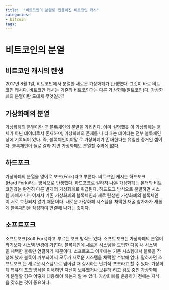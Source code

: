 ```yaml
---
title:  "비트코인의 분열로 만들어진 비트코인 캐시"
categories: 
- bitcoin
tags:
---
```

# 비트코인의 분열 
## 비트코인 캐시의 탄생 
2017년 8월 1일, 비트코인에서 분열한 새로운 가상화폐가 탄생했다. 그것이 바로 비트코인 캐시다. 비트코인 캐시는 기존의 비트코인과는 다른 가상화폐(알트코인)다. 가상화폐의 분열이란 도대체 무엇일까?
 
## 가상화폐의 분열 
가상화폐의 분열이란 곧 블록체인의 분열을 가리킨다. 이미 설명했듯 이 가상화폐는 물체가 아닌 데이터로서 존재하며, 가상화폐의 존재를 나 타내는 데이터는 전부 블록체인상에 기록되어 있다. 즉, 블록체인이야말 로 가상화폐가 존재한다는 유일한 증거인 셈이다. 블록체인이 둘로 갈라 지면 가상화폐도 분열할 수밖에 없다. 
 
## 하드포크
가상화폐의 분열을 영어로 포크(Fork)라고 부른다. 비트코인 캐시는 하드포크(Hard Fork)라는 방식으로 탄생했다. 하드포크로 갈라져 나온 가상화폐는 본래의 비트코인과는 완전히 다른 별개의 가상화폐로 취급된다. 하드포크 방식으로 분열하면 시스템 자체가 나누어져서 기존 가상화폐의 블록체인과 새로 탄생한 가상화폐의 블록체인이 서로 호환되지 않기 때문이다. 새로운 가상화폐 시스템을 채택한 채굴 참가자가 새롭게 블록체인을 작성하여 연결해 나가는 것이다. 
 
## 소프트포크 
소프트포크(Soft Fork)라고 부르는 포크 방식도 있다. 소프트포크는 가상화폐의 분열이라기보다 시스템 변경에 가깝다. 블록체인에 새로운 시스템을 도입한 다음 새 시스템을 채택한 블록만 연결하기 때문이다. 소프트포크 이후에는 기존 시스템에서 블록을 작성해 봤자 블록이 거부되어서 모두가 새로운 시스템을 채택할 수밖에 없다. 말하자면 소프트포크 는 새로운 시스템으로 넘어갈 때 실시하는 단기적 포크라고 할 수 있다. 가상화폐 특유의 포크 방식을 이해하면 자신이 보유했거나 보유하 려고 검토 중인 가상화폐가 분열할 경우 어떻게 대응해야 하는지 알 수 있다. 가상화폐를 운용하기 전에는 지식을 갖추는 것이 중요하다.





